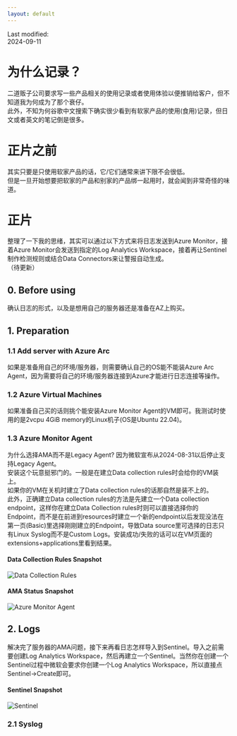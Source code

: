 ```yaml
---
layout: default
---
```

Last modified:  
2024-09-11  

# 为什么记录？

二道贩子公司要求写一些产品相关的使用记录或者使用体验以便推销给客户，但不知道我为何成为了那个衰仔。  
此外，不知为何谷歌中文搜索下确实很少看到有软家产品的使用(食用)记录，但日文或者英文的笔记倒是很多。  

# 正片之前

其实只要是只使用软家产品的话，它/它们通常来讲下限不会很低。  
但是一旦开始想要把软家的产品和别家的产品绑一起用时，就会闻到非常奇怪的味道。  

# 正片
整理了一下我的思绪，其实可以通过以下方式来将日志发送到Azure Monitor，接着Azure Monitor会发送到指定的Log Analytics Workspace，接着再让Sentinel制作检测规则或结合Data Connectors来让警报自动生成。  
（待更新）
## 0. Before using
确认日志的形式，以及是想用自己的服务器还是准备在AZ上购买。
## 1. Preparation
### 1.1 Add server with Azure Arc
如果是准备用自己的环境/服务器，则需要确认自己的OS能不能装Azure Arc Agent，因为需要将自己的环境/服务器连接到Azure才能进行日志连接等操作。  
### 1.2 Azure Virtual Machines
如果准备自己买的话则挑个能安装Azure Monitor Agent的VM即可。我测试时使用的是2vcpu 4GiB memory的Linux机子(OS是Ubuntu 22.04)。
### 1.3 Azure Monitor Agent
为什么选择AMA而不是Legacy Agent? 因为微软宣布从2024-08-31以后停止支持Legacy Agent。  
安装这个玩意挺邪门的。一般是在建立Data collection rules时会给你的VM装上。  
如果你的VM在关机时建立了Data collection rules的话那自然是装不上的。  
此外，正确建立Data collection rules的方法是先建立一个Data collection endpoint，这样你在建立Data Collection rules时则可以直接选择你的Endpoint，而不是在前进到resources时建立一个新的endpoint以后发现没法在第一页(Basic)里选择刚刚建立的Endpoint，导致Data source里可选择的日志只有Linux Syslog而不是Custom Logs。安装成功/失败的话可以在VM页面的extensions+applications里看到结果。
#### Data Collection Rules Snapshot
![Data Collection Rules](https://littlesurii.github.io/imgs/sentinel/sentinel_data_collection_rules_creation.png)
#### AMA Status Snapshot
![Azure Monitor Agent](https://littlesurii.github.io/imgs/sentinel/sentinel_ama_status.png)

## 2. Logs
解决完了服务器的AMA问题，接下来再看日志怎样导入到Sentinel。导入之前需要创建Log Analytics Workspace，然后再建立一个Sentinel。当然你在创建一个Sentinel过程中微软会要求你创建一个Log Analytics Workspace，所以直接点Sentinel->Create即可。  
#### Sentinel Snapshot
![Sentinel](https://littlesurii.github.io/imgs/sentinel/sentinel_creation.png)
### 2.1 Syslog
